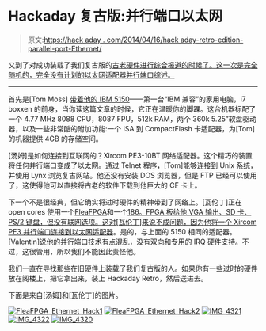 # Hackaday 复古版:并行端口以太网

> 原文:[https://hack aday . com/2014/04/16/hack aday-retro-edition-parallel-port-Ethernet/](https://hackaday.com/2014/04/16/hackaday-retro-edition-parallel-port-ethernet/)

又到了对成功装载了我们复古版的[古老硬件进行综合报道的时候了。这一次是完全随机的，完全没有计划的以太网适配器并行端口综述。](http://retro.hackaday.com/)

* * *

首先是[Tom Moss] [带着他的 IBM 5150](http://hackaday.com/?p=120114&preview=true#jp-carousel-120119)——第一台“IBM 兼容”的家用电脑，i7 boxxen 的前身，当你读这篇文章的时候，它正在温暖你的脚踝。这台机器标配了一个 4.77 MHz 8088 CPU，8087 FPU，512k RAM，两个 360k 5.25”软盘驱动器，以及一些非常酷的附加功能:一个 ISA 到 CompactFlash 卡适配器，为[Tom]的机器提供 4GB 的存储空间。

[汤姆]是如何连接到互联网的？Xircom PE3-10BT 网络适配器。这个精巧的装置将任何并行端口变成了以太网。通过 Telnet 程序，[Tom]能够连接到 Unix 系统，并使用 Lynx 浏览复古网站。他还没有安装 DOS 浏览器，但是 FTP 已经可以使用了，这使得他可以直接将古老的软件下载到他巨大的 CF 卡上。

下一个不是很经典，但它确实将过时硬件的精神带到了网络上。[瓦伦丁]正在 open cores 使用一个[FleaFPGA](http://www.fleasystems.com/fleaFPGA.html)和一个[186。FPGA 板给他 VGA 输出、SD 卡、PS/2 键盘，但没有联网选项。这对[瓦伦丁]来说不成问题，因为](http://opencores.org/project,next186_soc_pc,overview)[他将一个 Xircom PE3 并行端口连接到以太网适配器](http://hackaday.com/?p=120114&preview=true#jp-carousel-120118)。是的，与上面的 5150 相同的适配器。[Valentin]说他的并行端口技术有点混乱，没有双向和专用的 IRQ 硬件支持。不过，这很管用，所以我们不能因此责怪他。

我们一直在寻找那些在旧硬件上装载了我们复古版的人。如果你有一些过时的硬件放在阁楼上，把它拿出来，装上 Hackaday Retro，然后送进去。

下面是来自[汤姆]和[瓦伦丁]的图片。

 [![FleaFPGA_Ethernet_Hack1](../Images/3b41307211f7b71409bf4b28a9c79676.png "FleaFPGA_Ethernet_Hack1")](https://hackaday.com/2014/04/16/hackaday-retro-edition-parallel-port-ethernet/fleafpga_ethernet_hack1/)  [![FleaFPGA_Ethernet_Hack2](../Images/ad7ac05fd32c2d59cc7b76446f87189a.png "FleaFPGA_Ethernet_Hack2")](https://hackaday.com/2014/04/16/hackaday-retro-edition-parallel-port-ethernet/fleafpga_ethernet_hack2/)  [![IMG_4321](../Images/5d5a647c54e3bedb57f85b66770eaad3.png "IMG_4321")](https://hackaday.com/2014/04/16/hackaday-retro-edition-parallel-port-ethernet/img_4321/)  [![IMG_4322](../Images/d5a5a78f602ad567d0fff71edf0b5ad3.png "IMG_4322")](https://hackaday.com/2014/04/16/hackaday-retro-edition-parallel-port-ethernet/img_4322/)  [![IMG_4320](../Images/479ad098f4482fb82cf527a96062cc1e.png "IMG_4320")](https://hackaday.com/2014/04/16/hackaday-retro-edition-parallel-port-ethernet/img_4320/)